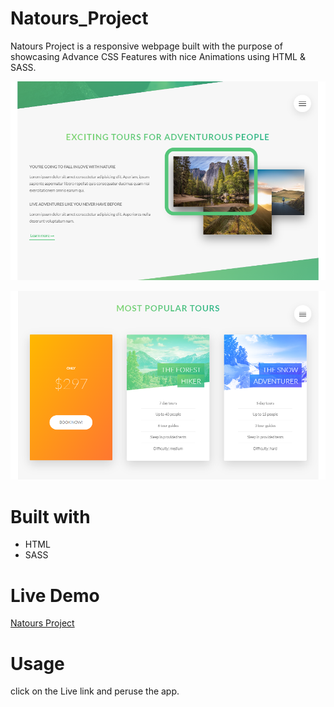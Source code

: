 # Natours_Project
Natours Project is a responsive webpage built with the purpose of showcasing Advance CSS Features with nice Animations using HTML &amp; SASS.


![alt text](https://github.com/Temitayo40/Natours_Project/blob/master/img/natours_proj_snap2.png)

![alt text](https://github.com/Temitayo40/Natours_Project/blob/master/img/natours_proj_snap1.png)

# Built with

<ul>
<li>HTML</li>
<li>SASS</li>
</ul>

# Live Demo
 <a href="https://natours-project-free-realm.netlify.app/" target="_blank">Natours Project</a>
 
# Usage

click on the Live link and peruse the app.
